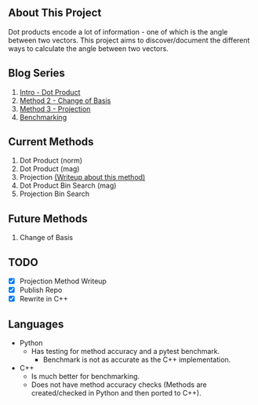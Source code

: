 ## About This Project
Dot products encode a lot of information - one of which is the angle between two vectors.
This project aims to discover/document the different ways to calculate the angle between two vectors.

## Blog Series

1. [Intro - Dot Product](https://www.nulliq.dev/posts/vector-angle-1/)
2. [Method 2 - Change of Basis](https://www.nulliq.dev/posts/vector-angle-2/)
3. [Method 3 - Projection](https://www.nulliq.dev/posts/vector-angle-3/)
4. [Benchmarking](https://www.nulliq.dev/posts/vector-angle-4/)

## Current Methods
1. Dot Product (norm)
2. Dot Product (mag)
3. Projection [(Writeup about this method)](Writeups/Projection%20Approach.pdf)
4. Dot Product Bin Search (mag)
5. Projection Bin Search

## Future Methods
1. Change of Basis

## TODO
- [X] Projection Method Writeup
- [X] Publish Repo
- [X] Rewrite in C++

## Languages
- Python
  - Has testing for method accuracy and a pytest benchmark.
    - Benchmark is not as accurate as the C++ implementation.
- C++
  - Is much better for benchmarking.
  - Does not have method accuracy checks (Methods are created/checked in Python and then ported to C++).
